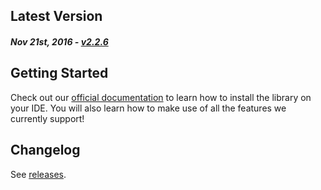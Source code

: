 Latest Version 
--------------
##### _Nov 21st, 2016_ - [v2.2.6](https://github.com/devtodev-analytics/unity-sdk/releases/latest)

Getting Started
---------------
Check out our [official documentation](https://www.devtodev.com/help/72/devtodev_sdk_for_unity_integration/) to learn how to install the library on your IDE. You will also learn how to make use of all the features we currently support!

Changelog
---------
See [releases](https://github.com/devtodev-analytics/unity-sdk/releases).